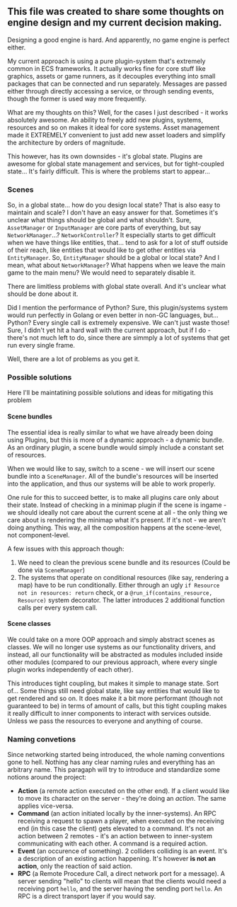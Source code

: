 ## This file was created to share some thoughts on engine design and my current decision making.
Designing a good engine is hard. And apparently, no game engine is perfect either.

My current approach is using a pure plugin-system that's extremely common in ECS frameworks. It actually works
fine for core stuff like graphics, assets or game runners, as it decouples everything into small packages
that can be connected and run separately. Messages are passed either through directly accessing a service,
or through sending events, though the former is used way more frequently.

What are my thoughts on this? Well, for the cases I just described - it works absolutely awesome. An ability to
freely add new plugins, systems, resources and so on makes it ideal for core systems.
Asset management made it EXTREMELY convenient to just add new asset loaders and simplify the architecture by
orders of magnitude.

This however, has its own downsides - it's global state. Plugins are awesome for global state management and
services, but for tight-coupled state... It's fairly difficult. This is where the problems start to appear...

### Scenes
So, in a global state... how do you design local state? That is also easy to maintain and scale? I don't have 
an easy answer for that. Sometimes it's unclear what things should be global and what shouldn't. 
Sure, `AssetManager` or `InputManager` are core parts of everything, but say `NetworkManager`...? `NetworkController`?
It especially starts to get difficult when we have things like entities, that... tend to ask for a lot of stuff
outside of their reach, like entities that would like to get other entities via `EntityManager`. So, `EntityManager`
should be a global or local state? And I mean, what about `NetworkManager`? What happens when we leave the main
game to the main menu? We would need to separately disable it.

There are limitless problems with global state overall. And it's unclear what should be done about it.

Did I mention the performance of Python? Sure, this plugin/systems system would run perfectly in Golang or even 
better in non-GC languages, but... Python? Every single call is extremely expensive. We can't just waste those!
Sure, I didn't yet hit a hard wall with the current approach, but if I do - there's not much left to do, since
there are simmply a lot of systems that get run every single frame.

Well, there are a lot of problems as you get it.

### Possible solutions
Here I'll be maintatining possible solutions and ideas for mitigating this problem 

#### Scene bundles
The essential idea is really similar to what we have already been doing using Plugins, but this is more of a dynamic
approach - a dynamic bundle. As an ordinary plugin, a scene bundle would simply include a constant set of 
resources. 

When we would like to say, switch to a scene - we will insert our scene bundle into a `SceneManager`.
All of the bundle's resources will be inserted into the application, and thus our systems will be able to work
properly. 

One rule for this to succeed better, is to make all plugins care only about their state. Instead of checking
in a minimap plugin if the scene is ingame - we should ideally not care about the current scene at all - the only
thing we care about is rendering the minimap what it's present. If it's not - we aren't doing anything.
This way, all the composition happens at the scene-level, not component-level.

A few issues with this approach though:
1. We need to clean the previous scene bundle and its resources (Could be done via `SceneManager`)
2. The systems that operate on conditional resources (like say, rendering a map) have to be run conditionally.
Either through an ugly `if Resource not in resources: return` check, or a `@run_if(contains_resource, Resource)`
system decorator. The latter introduces 2 additional function calls per every system call.

#### Scene classes
We could take on a more OOP approach and simply abstract scenes as classes. We will no longer use systems
as our functionality drivers, and instead, all our functionality will be abstracted as modules included inside
other modules (compared to our previous approach, where every single plugin works independently of each other).

This introduces tight coupling, but makes it simple to manage state. Sort of... Some things still need global state,
like say entities that would like to get rendered and so on. It does make it a bit more performant (though not
guaranteed to be) in terms of amount of calls, but this tight coupling makes it really difficult to inner components
to interact with services outside. Unless we pass the resources to everyone and anything of course.

### Naming convetions
Since networking started being introduced, the whole naming conventions gone to hell. Nothing has any 
clear naming rules and everything has an arbitrary name. This paragaph will try to introduce and
standardize some notions around the project:
- **Action** (a remote action executed on the other end). If a client would like to move its character
on the server - they're doing an *action*. The same applies vice-versa.
- **Command** (an action initiated locally by the inner-systems). An RPC receiving a request to spawn
a player, when executed on the receiving end (in this case the client) gets elevated to a command. It's
not an action between 2 remotes - it's an action between to inner-system communicating with each other.
A command is a required action.
- **Event** (an occurence of something). 2 colliders colliding is an event. It's a description of an
existing action happening. It's however **is not an action**, only the reaction of said action.
- **RPC** (a Remote Procedure Call, a direct network port for a message). A server sending "hello" to
clients will mean that the clients would need a receiving port `hello`, and the server having the sending
port `hello`. An RPC is a direct transport layer if you would say.